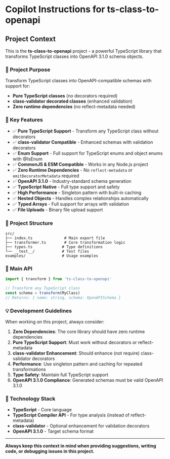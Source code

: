 # Copilot Instructions for ts-class-to-openapi

## Project Context

This is the **ts-class-to-openapi** project - a powerful TypeScript library that transforms TypeScript classes into OpenAPI 3.1.0 schema objects.

### 🎯 Project Purpose

Transform TypeScript classes into OpenAPI-compatible schemas with support for:

- **Pure TypeScript classes** (no decorators required)
- **class-validator decorated classes** (enhanced validation)
- **Zero runtime dependencies** (no reflect-metadata needed)

### 🚀 Key Features

- ✅ **Pure TypeScript Support** - Transform any TypeScript class without decorators
- ✅ **class-validator Compatible** - Enhanced schemas with validation decorators
- ✅ **Enum Support** - Full support for TypeScript enums and object enums with @IsEnum
- ✅ **CommonJS & ESM Compatible** - Works in any Node.js project
- ✅ **Zero Runtime Dependencies** - No `reflect-metadata` or `emitDecoratorMetadata` required
- ✅ **OpenAPI 3.1.0** - Industry-standard schema generation
- ✅ **TypeScript Native** - Full type support and safety
- ✅ **High Performance** - Singleton pattern with built-in caching
- ✅ **Nested Objects** - Handles complex relationships automatically
- ✅ **Typed Arrays** - Full support for arrays with validation
- ✅ **File Uploads** - Binary file upload support

### 📁 Project Structure

```
src/
├── index.ts              # Main export file
├── transformer.ts        # Core transformation logic
├── types.ts             # Type definitions
└── __test__/            # Test files
examples/                # Usage examples
```

### 🎯 Main API

```typescript
import { transform } from 'ts-class-to-openapi'

// Transform any TypeScript class
const schema = transform(MyClass)
// Returns: { name: string, schema: OpenAPISchema }
```

### 💡 Development Guidelines

When working on this project, always consider:

1. **Zero Dependencies**: The core library should have zero runtime dependencies
2. **Pure TypeScript Support**: Must work without decorators or reflect-metadata
3. **class-validator Enhancement**: Should enhance (not require) class-validator decorators
4. **Performance**: Use singleton pattern and caching for repeated transformations
5. **Type Safety**: Maintain full TypeScript support
6. **OpenAPI 3.1.0 Compliance**: Generated schemas must be valid OpenAPI 3.1.0

### 🔧 Technology Stack

- **TypeScript** - Core language
- **TypeScript Compiler API** - For type analysis (instead of reflect-metadata)
- **class-validator** - Optional enhancement for validation decorators
- **OpenAPI 3.1.0** - Target schema format

---

**Always keep this context in mind when providing suggestions, writing code, or debugging issues in this project.**
